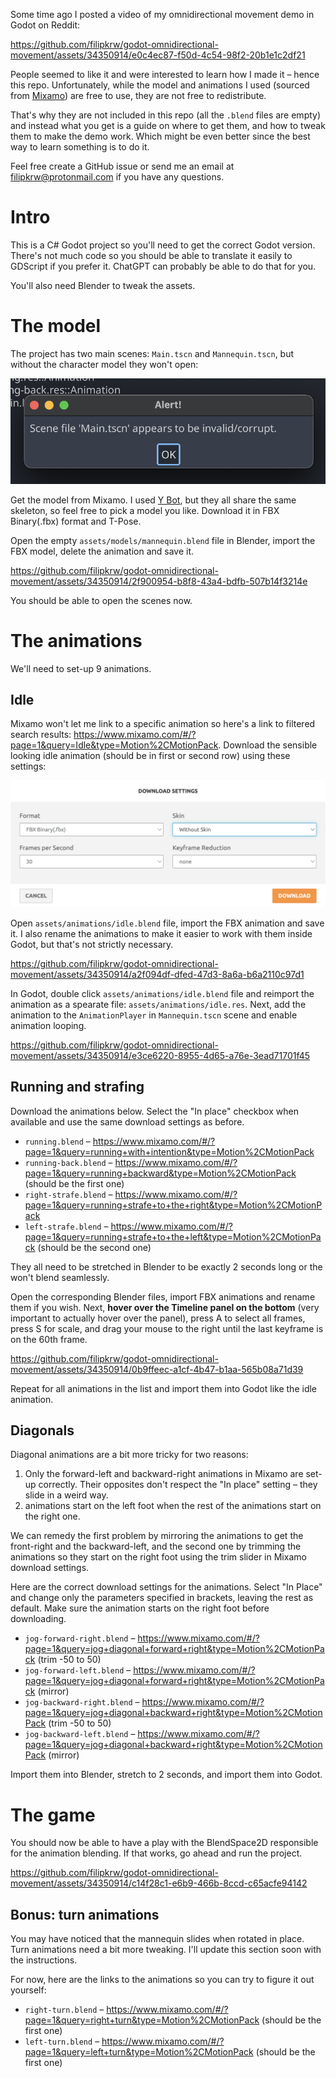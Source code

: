Some time ago I posted a video of my omnidirectional movement demo in Godot on Reddit:

https://github.com/filipkrw/godot-omnidirectional-movement/assets/34350914/e0c4ec87-f50d-4c54-98f2-20b1e1c2df21

People seemed to like it and were interested to learn how I made it – hence this repo. Unfortunately, while the model and animations I used (sourced from [Mixamo](https://www.mixamo.com/)) are free to use, they are not free to redistribute.

That's why they are not included in this repo (all the `.blend` files are empty) and instead what you get is a guide on where to get them, and how to tweak them to make the demo work. Which might be even better since the best way to learn something is to do it.

Feel free create a GitHub issue or send me an email at filipkrw@protonmail.com if you have any questions.

# Intro

This is a C# Godot project so you'll need to get the correct Godot version. There's not much code so you should be able to translate it easily to GDScript if you prefer it. ChatGPT can probably be able to do that for you.

You'll also need Blender to tweak the assets.

# The model

The project has two main scenes: `Main.tscn` and `Mannequin.tscn`, but without the character model they won't open:

![Scene corrupted](media/1-scene-corrupted.png)

Get the model from Mixamo. I used [Y Bot](https://www.mixamo.com/#/?page=1&query=Y+Bot&type=Character), but they all share the same skeleton, so feel free to pick a model you like. Download it in FBX Binary(.fbx) format and T-Pose.

Open the empty `assets/models/mannequin.blend` file in Blender, import the FBX model, delete the animation and save it.

https://github.com/filipkrw/godot-omnidirectional-movement/assets/34350914/2f900954-b8f8-43a4-bdfb-507b14f3214e

You should be able to open the scenes now.

# The animations

We'll need to set-up 9 animations.

## Idle

Mixamo won't let me link to a specific animation so here's a link to filtered search results: https://www.mixamo.com/#/?page=1&query=Idle&type=Motion%2CMotionPack. Download the sensible looking idle animation (should be in first or second row) using these settings:

![Animation download](media/3-animation-download.png)

Open `assets/animations/idle.blend` file, import the FBX animation and save it. I also rename the animations to make it easier to work with them inside Godot, but that's not strictly necessary.

https://github.com/filipkrw/godot-omnidirectional-movement/assets/34350914/a2f094df-dfed-47d3-8a6a-b6a2110c97d1

In Godot, double click `assets/animations/idle.blend` file and reimport the animation as a spearate file: `assets/animations/idle.res`. Next, add the animation to the `AnimationPlayer` in `Mannequin.tscn` scene and enable animation looping.

https://github.com/filipkrw/godot-omnidirectional-movement/assets/34350914/e3ce6220-8955-4d65-a76e-3ead71701f45

## Running and strafing

Download the animations below. Select the "In place" checkbox when available and use the same download settings as before.

- `running.blend` – https://www.mixamo.com/#/?page=1&query=running+with+intention&type=Motion%2CMotionPack
- `running-back.blend` – https://www.mixamo.com/#/?page=1&query=running+backward&type=Motion%2CMotionPack (should be the first one)
- `right-strafe.blend` – https://www.mixamo.com/#/?page=1&query=running+strafe+to+the+right&type=Motion%2CMotionPack
- `left-strafe.blend` – https://www.mixamo.com/#/?page=1&query=running+strafe+to+the+left&type=Motion%2CMotionPack (should be the second one)

They all need to be stretched in Blender to be exactly 2 seconds long or the won't blend seamlessly.

Open the corresponding Blender files, import FBX animations and rename them if you wish. Next, **hover over the Timeline panel on the bottom** (very important to actually hover over the panel), press A to select all frames, press S for scale, and drag your mouse to the right until the last keyframe is on the 60th frame.

https://github.com/filipkrw/godot-omnidirectional-movement/assets/34350914/0b9ffeec-a1cf-4b47-b1aa-565b08a71d39

Repeat for all animations in the list and import them into Godot like the idle animation.

## Diagonals

Diagonal animations are a bit more tricky for two reasons:

1. Only the forward-left and backward-right animations in Mixamo are set-up correctly. Their opposites don't respect the "In place" setting – they slide in a weird way.
2. animations start on the left foot when the rest of the animations start on the right one.

We can remedy the first problem by mirroring the animations to get the front-right and the backward-left, and the second one by trimming the animations so they start on the right foot using the trim slider in Mixamo download settings.

Here are the correct download settings for the animations. Select "In Place" and change only the parameters specified in brackets, leaving the rest as default. Make sure the animation starts on the right foot before downloading.

- `jog-forward-right.blend` – https://www.mixamo.com/#/?page=1&query=jog+diagonal+forward+right&type=Motion%2CMotionPack (trim -50 to 50)
- `jog-forward-left.blend` – https://www.mixamo.com/#/?page=1&query=jog+diagonal+forward+right&type=Motion%2CMotionPack (mirror)
- `jog-backward-right.blend` – https://www.mixamo.com/#/?page=1&query=jog+diagonal+backward+right&type=Motion%2CMotionPack (trim -50 to 50)
- `jog-backward-left.blend` – https://www.mixamo.com/#/?page=1&query=jog+diagonal+backward+right&type=Motion%2CMotionPack (mirror)

Import them into Blender, stretch to 2 seconds, and import them into Godot.

# The game

You should now be able to have a play with the BlendSpace2D responsible for the animation blending. If that works, go ahead and run the project.

https://github.com/filipkrw/godot-omnidirectional-movement/assets/34350914/c14f28c1-e6b9-466b-8ccd-c65acfe94142

## Bonus: turn animations

You may have noticed that the mannequin slides when rotated in place. Turn animations need a bit more tweaking. I'll update this section soon with the instructions.

For now, here are the links to the animations so you can try to figure it out yourself:

- `right-turn.blend` – https://www.mixamo.com/#/?page=1&query=right+turn&type=Motion%2CMotionPack (should be the first one)
- `left-turn.blend` – https://www.mixamo.com/#/?page=1&query=left+turn&type=Motion%2CMotionPack (should be the first one)
